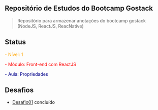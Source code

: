 ## Repositório de Estudos do Bootcamp Gostack

> Repositório para armazenar anotações do bootcamp gostack (NodeJS, ReactJS, ReacNative)

## Status

<span style="color:orange;">- Nível:  1</span>

<span style="color:red;">- Módulo:  Front-end com ReactJS</span>

<span style="color:darkblue;">- Aula: Propriedades</span>

## Desafios

* [Desafio01](https://github.com/brunosana/rocketseat-gostack-desafio01) concluído